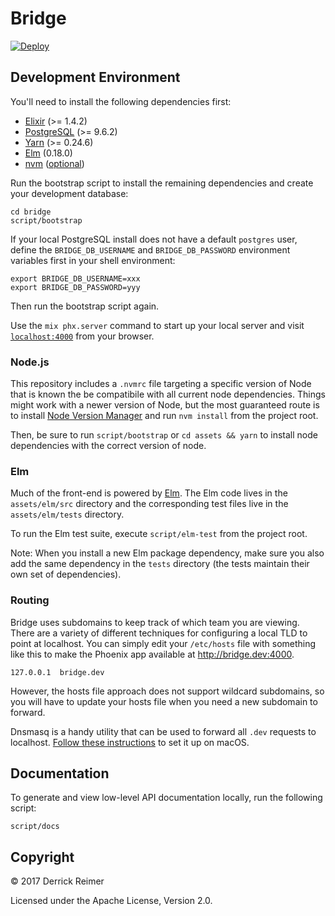 # Bridge

[![Deploy](https://www.herokucdn.com/deploy/button.svg)](https://heroku.com/deploy?template=https://github.com/djreimer/bridge/tree/master)

## Development Environment

You'll need to install the following dependencies first:

- [Elixir](https://elixir-lang.org/install.html) (>= 1.4.2)
- [PostgreSQL](https://postgresapp.com/) (>= 9.6.2)
- [Yarn](https://yarnpkg.com/en/docs/install) (>= 0.24.6)
- [Elm](https://guide.elm-lang.org/install.html) (0.18.0)
- [nvm](https://github.com/creationix/nvm) ([optional](#nodejs))

Run the bootstrap script to install the remaining dependencies and create your
development database:

```
cd bridge
script/bootstrap
```

If your local PostgreSQL install does not have a default `postgres` user,
define the `BRIDGE_DB_USERNAME` and `BRIDGE_DB_PASSWORD` environment variables
first in your shell environment:

```
export BRIDGE_DB_USERNAME=xxx
export BRIDGE_DB_PASSWORD=yyy
```

Then run the bootstrap script again.

Use the `mix phx.server` command to start up your local server and visit
[`localhost:4000`](http://localhost:4000) from your browser.

### Node.js

This repository includes a `.nvmrc` file targeting a specific version of Node
that is known the be compatibile with all current node dependencies. Things might work
with a newer version of Node, but the most guaranteed route is to install 
[Node Version Manager](https://github.com/creationix/nvm) and run `nvm install` from
the project root.

Then, be sure to run `script/bootstrap` or `cd assets && yarn` to install node dependencies
with the correct version of node.

### Elm

Much of the front-end is powered by [Elm](http://elm-lang.org/). 
The Elm code lives in the `assets/elm/src` directory and the corresponding test files
live in the `assets/elm/tests` directory.

To run the Elm test suite, execute `script/elm-test` from the project root.

Note: When you install a new Elm package dependency, make sure you also add the same
dependency in the `tests` directory (the tests maintain their own set of dependencies).

### Routing

Bridge uses subdomains to keep track of which team you are viewing. There are a variety
of different techniques for configuring a local TLD to point at localhost. You can simply
edit your `/etc/hosts` file with something like this to make the Phoenix app available
at http://bridge.dev:4000.

```
127.0.0.1  bridge.dev
```

However, the hosts file approach does not support wildcard subdomains, so you will have to
update your hosts file when you need a new subdomain to forward.

Dnsmasq is a handy utility that can be used to forward all `.dev` requests to localhost.
[Follow these instructions](http://asciithoughts.com/posts/2014/02/23/setting-up-a-wildcard-dns-domain-on-mac-os-x/) to set it up on macOS.


## Documentation

To generate and view low-level API documentation locally, run the following script:

```
script/docs
```

## Copyright

&copy; 2017 Derrick Reimer

Licensed under the Apache License, Version 2.0.

